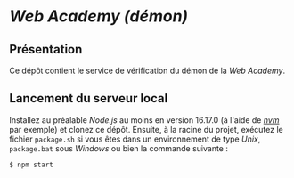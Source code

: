 # *Web Academy (démon)*

## Présentation

Ce dépôt contient le service de vérification du démon de la *Web Academy*.

## Lancement du serveur local

Installez au préalable *Node.js* au moins en version 16.17.0 (à l'aide de [*nvm*](https://github.com/nvm-sh/nvm) par exemple) et clonez ce dépôt. Ensuite, à la racine du projet, exécutez le fichier `package.sh` si vous êtes dans un environnement de type *Unix*, `package.bat` sous *Windows* ou bien la commande suivante :

```sh
$ npm start
```
